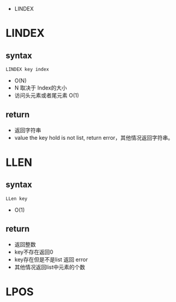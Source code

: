 + LINDEX









# LINDEX

## syntax

```shell
LINDEX key index
```

+ O(N) 
+ N 取决于 Index的大小
+ 访问头元素或者尾元素 O(1)

## return

+ 返回字符串
+ value the key hold is not list, return error，其他情况返回字符串。

# LLEN

## syntax

```shell
LLen key
```

+ O(1)

## return

+ 返回整数
+ key不存在返回0
+ key存在但是不是list 返回 error
+ 其他情况返回list中元素的个数

# LPOS

